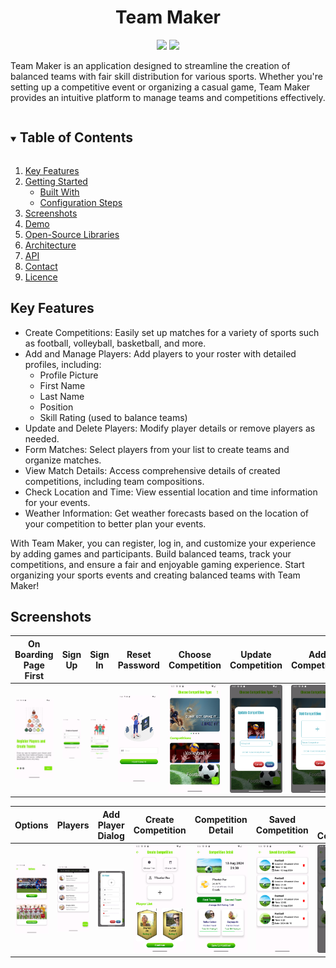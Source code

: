 <h1 align="center">
Team Maker  
</h1>

<p align="center">
  <img src="https://img.shields.io/badge/-Kotlin-7c6fe1?style=flat&logo=kotlin&logoColor=white">
  <img src="https://img.shields.io/badge/Jetpack_Compose-4285f4?style=flat&logo=jetpackcompose&logoColor=white">
  
  Team Maker is an application designed to streamline the creation of balanced teams with fair skill distribution for various sports. Whether you're setting up a competitive event or organizing a casual game, Team Maker provides an intuitive platform to manage teams and competitions effectively.
</p>

<!-- TABLE OF CONTENTS -->
<details open="open">
  <summary><h2 style="display: inline-block">Table of Contents</h2></summary>
  <ol>
    <li>
      <a href="#key-features">Key Features</a>
    </li>
    <li>
      <a href="#getting-started">Getting Started</a>
      <ul>
        <li><a href="#built-with">Built With</a></li>
        <li><a href="#configuration-steps">Configuration Steps</a></li>
      </ul>
    </li>
    <li><a href="#screenshots">Screenshots</a></li>
    <li><a href="#demo">Demo</a></li>
    <li><a href="#open-source-libraries">Open-Source Libraries</a></li>
    <li><a href="#architecture">Architecture</a></li>
    <li><a href="#api">API</a></li>
    <li><a href="#contact">Contact</a></li>
    <li><a href="#licence">Licence</a></li>
  </ol>
</details>

<!-- KEY FEATURES -->
## Key Features
* Create Competitions: Easily set up matches for a variety of sports such as football, volleyball, basketball, and more. 
* Add and Manage Players: Add players to your roster with detailed profiles, including:
  * Profile Picture
  * First Name
  * Last Name
  * Position
  * Skill Rating (used to balance teams)
* Update and Delete Players: Modify player details or remove players as needed.
* Form Matches: Select players from your list to create teams and organize matches.
* View Match Details: Access comprehensive details of created competitions, including team compositions.
* Check Location and Time: View essential location and time information for your events.
* Weather Information: Get weather forecasts based on the location of your competition to better plan your events.

With Team Maker, you can register, log in, and customize your experience by adding games and participants. Build balanced teams, track your competitions, and ensure a fair and enjoyable gaming experience. Start organizing your sports events and creating balanced teams with Team Maker!

<!-- Screenshots -->
## Screenshots
| On Boarding Page First          | Sign Up                      | Sign In                     | Reset Password          | Choose Competition        | Update Competition        | Add Competition  
|-----------------------------------|-----------------------------------|-----------------------------------|-----------------------------------|-----------------------------------|-----------------------------------|-----------------------------------|
| <img src="/Screenshots/Screenshot_onboarding_page_first.png" width="180"/> | <img src="/Screenshots/Screenshot_create_an_account_page.png" width="260"/> |<img src="/Screenshots/Screenshot_login_page.png" width="260"/> | <img src="/Screenshots/Screenshot_reset_password_screen.png" width="180"/> | <img src="/Screenshots/Screenshot_choose_competition_type.png" width="140"/> | <img src="/Screenshots/Screenshot_update_competition.png" width="140"/> | <img src="/Screenshots/Screenshot_add_competition.png" width="140"/> 

| Options                  | Players                   | Add Player Dialog             | Create Competition        | Competition Detail    | Saved Competition | Delete Saved Competition
|-----------------------------------|-----------------------------------|-----------------------------------|-----------------------------------|-----------------------------------|-----------------------------------|-----------------------------------|
|<img src="/Screenshots/Screenshot_options_page.png" width="220"/> | <img src="/Screenshots/Screenshot_players_page.png" width="220"/> | <img src="/Screenshots/Screenshot_add_player_page.png" width="220"/> | <img src="/Screenshots/Screenshot_create_competition_page.png" width="150"/> | <img src="/Screenshots/Screenshot_competition_detail_page.png" width="130"/> | <img src="/Screenshots/Screenshot_saved_competition_page.png" width="150"/>| <img src="/Screenshots/Screenshot_delete_dialog.png" width="120"/>







